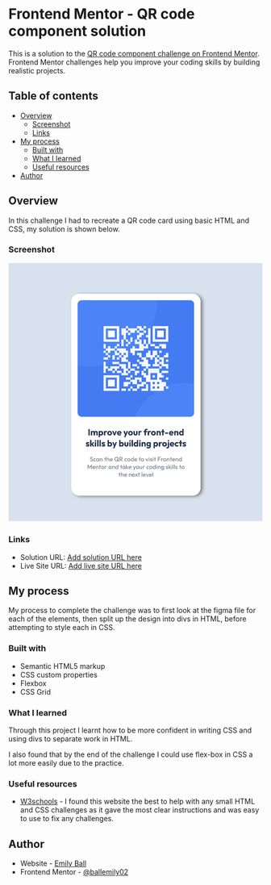 # Frontend Mentor - QR code component solution

This is a solution to the [QR code component challenge on Frontend Mentor](https://www.frontendmentor.io/challenges/qr-code-component-iux_sIO_H). Frontend Mentor challenges help you improve your coding skills by building realistic projects. 

## Table of contents

- [Overview](#overview)
  - [Screenshot](#screenshot)
  - [Links](#links)
- [My process](#my-process)
  - [Built with](#built-with)
  - [What I learned](#what-i-learned)
  - [Useful resources](#useful-resources)
- [Author](#author)

## Overview
In this challenge I had to recreate a QR code card using basic HTML and CSS, my solution is shown below.

### Screenshot

![](/image.png)

### Links

- Solution URL: [Add solution URL here](https://your-solution-url.com)
- Live Site URL: [Add live site URL here](https://your-live-site-url.com)

## My process
My process to complete the challenge was to first look at the figma file for each of the elements, then split up the design into divs in HTML, before attempting to style each in CSS.

### Built with

- Semantic HTML5 markup
- CSS custom properties
- Flexbox
- CSS Grid

### What I learned

Through this project I learnt how to be more confident in writing CSS and using divs to separate work in HTML.

I also found that by the end of the challenge I could use flex-box in CSS a lot more easily due to the practice.

### Useful resources

- [W3schools](https://www.w3schools.com/html/default.asp) - I found this website the best to help with any small HTML and CSS challenges as it gave the most clear instructions and was easy to use to fix any challenges.

## Author

- Website - [Emily Ball](https://www.your-site.com)
- Frontend Mentor - [@ballemily02](https://www.frontendmentor.io/profile/ballemily02)


